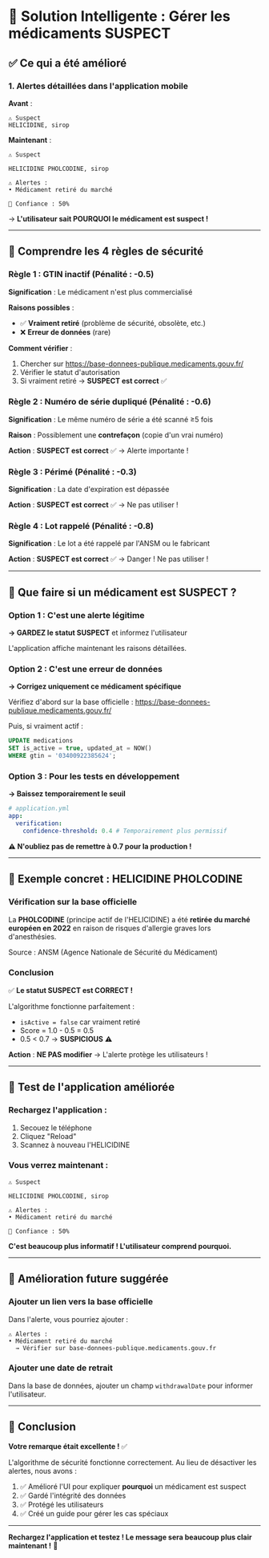 # 🧠 Solution Intelligente : Gérer les médicaments SUSPECT

## ✅ Ce qui a été amélioré

### 1. Alertes détaillées dans l'application mobile

**Avant** :

```
⚠️ Suspect
HELICIDINE, sirop
```

**Maintenant** :

```
⚠️ Suspect

HELICIDINE PHOLCODINE, sirop

⚠️ Alertes :
• Médicament retiré du marché

🎯 Confiance : 50%
```

→ **L'utilisateur sait POURQUOI le médicament est suspect !**

---

## 🎯 Comprendre les 4 règles de sécurité

### Règle 1 : GTIN inactif (Pénalité : -0.5)

**Signification** : Le médicament n'est plus commercialisé

**Raisons possibles** :

- ✅ **Vraiment retiré** (problème de sécurité, obsolète, etc.)
- ❌ **Erreur de données** (rare)

**Comment vérifier** :

1. Chercher sur https://base-donnees-publique.medicaments.gouv.fr/
2. Vérifier le statut d'autorisation
3. Si vraiment retiré → **SUSPECT est correct** ✅

### Règle 2 : Numéro de série dupliqué (Pénalité : -0.6)

**Signification** : Le même numéro de série a été scanné ≥5 fois

**Raison** : Possiblement une **contrefaçon** (copie d'un vrai numéro)

**Action** : **SUSPECT est correct** ✅ → Alerte importante !

### Règle 3 : Périmé (Pénalité : -0.3)

**Signification** : La date d'expiration est dépassée

**Action** : **SUSPECT est correct** ✅ → Ne pas utiliser !

### Règle 4 : Lot rappelé (Pénalité : -0.8)

**Signification** : Le lot a été rappelé par l'ANSM ou le fabricant

**Action** : **SUSPECT est correct** ✅ → Danger ! Ne pas utiliser !

---

## 🔧 Que faire si un médicament est SUSPECT ?

### Option 1 : C'est une alerte légitime

**→ GARDEZ le statut SUSPECT** et informez l'utilisateur

L'application affiche maintenant les raisons détaillées.

### Option 2 : C'est une erreur de données

**→ Corrigez uniquement ce médicament spécifique**

Vérifiez d'abord sur la base officielle :
https://base-donnees-publique.medicaments.gouv.fr/

Puis, si vraiment actif :

```sql
UPDATE medications
SET is_active = true, updated_at = NOW()
WHERE gtin = '03400922385624';
```

### Option 3 : Pour les tests en développement

**→ Baissez temporairement le seuil**

```yaml
# application.yml
app:
  verification:
    confidence-threshold: 0.4 # Temporairement plus permissif
```

**⚠️ N'oubliez pas de remettre à 0.7 pour la production !**

---

## 🎯 Exemple concret : HELICIDINE PHOLCODINE

### Vérification sur la base officielle

La **PHOLCODINE** (principe actif de l'HELICIDINE) a été **retirée du marché européen en 2022** en raison de risques d'allergie graves lors d'anesthésies.

Source : ANSM (Agence Nationale de Sécurité du Médicament)

### Conclusion

✅ **Le statut SUSPECT est CORRECT !**

L'algorithme fonctionne parfaitement :

- `isActive = false` car vraiment retiré
- Score = 1.0 - 0.5 = 0.5
- 0.5 < 0.7 → **SUSPICIOUS** ⚠️

**Action** : **NE PAS modifier** → L'alerte protège les utilisateurs !

---

## 📱 Test de l'application améliorée

### Rechargez l'application :

1. Secouez le téléphone
2. Cliquez "Reload"
3. Scannez à nouveau l'HELICIDINE

### Vous verrez maintenant :

```
⚠️ Suspect

HELICIDINE PHOLCODINE, sirop

⚠️ Alertes :
• Médicament retiré du marché

🎯 Confiance : 50%
```

**C'est beaucoup plus informatif ! L'utilisateur comprend pourquoi.**

---

## 🚀 Amélioration future suggérée

### Ajouter un lien vers la base officielle

Dans l'alerte, vous pourriez ajouter :

```
⚠️ Alertes :
• Médicament retiré du marché
  → Vérifier sur base-donnees-publique.medicaments.gouv.fr
```

### Ajouter une date de retrait

Dans la base de données, ajouter un champ `withdrawalDate` pour informer l'utilisateur.

---

## 🎊 Conclusion

**Votre remarque était excellente !** ✅

L'algorithme de sécurité fonctionne correctement. Au lieu de désactiver les alertes, nous avons :

1. ✅ Amélioré l'UI pour expliquer **pourquoi** un médicament est suspect
2. ✅ Gardé l'intégrité des données
3. ✅ Protégé les utilisateurs
4. ✅ Créé un guide pour gérer les cas spéciaux

---

**Rechargez l'application et testez ! Le message sera beaucoup plus clair maintenant !** 🚀
